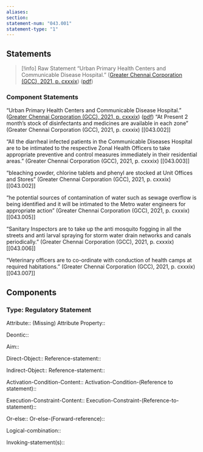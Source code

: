```yaml
---
aliases: 
section: 
statement-num: "043.001"
statement-type: "1"
---
```

## Statements 
> [!info] Raw Statement
> “Urban Primary Health Centers and Communicable Disease Hospital.” ([Greater Chennai Corporation (GCC), 2021, p. cxxxix](zotero://select/library/items/AZZSXLC8)) ([pdf](zotero://open-pdf/library/items/ZWDYK52D?page=139&annotation=VL7E8N3C)) 
> 

### Component Statements
“Urban Primary Health Centers and Communicable Disease Hospital.” ([Greater Chennai Corporation (GCC), 2021, p. cxxxix](zotero://select/library/items/AZZSXLC8)) ([pdf](zotero://open-pdf/library/items/ZWDYK52D?page=139&annotation=VL7E8N3C)) 
“At Present 2 month’s stock of disinfectants and medicines are available in each zone” (Greater Chennai Corporation (GCC), 2021, p. cxxxix) [[043.002]]

“All the diarrheal infected patients in the Communicable Diseases Hospital are to be intimated to the respective Zonal Health Officers to take appropriate preventive and control measures immediately in their residential areas.” (Greater Chennai Corporation (GCC), 2021, p. cxxxix) [[043.003]]

“bleaching powder, chlorine tablets and phenyl are stocked at Unit Offices and Stores” (Greater Chennai Corporation (GCC), 2021, p. cxxxix) [[043.002]]

“he potential sources of contamination of water such as sewage overflow is being identified and it will be intimated to the Metro water engineers for appropriate action” (Greater Chennai Corporation (GCC), 2021, p. cxxxix) [[043.005]]

“Sanitary Inspectors are to take up the anti mosquito fogging in all the streets and anti larval spraying for storm water drain networks and canals periodically.” (Greater Chennai Corporation (GCC), 2021, p. cxxxix) [[043.006]]

“Veterinary officers are to co-ordinate with conduction of health camps at required habitations.” (Greater Chennai Corporation (GCC), 2021, p. cxxxix) [[043.007]]

## Components
### Type: Regulatory Statement
Attribute:: (Missing)
	Attribute Property::

Deontic::

Aim::

Direct-Object::
	Reference-statement::

Indirect-Object::
	Reference-statement::

Activation-Condition-Content::
	Activation-Condition-(Reference to statement)::

Execution-Constraint-Content::
	Execution-Constraint-(Reference-to-statement)::

Or-else::
	Or-else-(Forward-reference)::

Logical-combination::

Invoking-statement(s)::